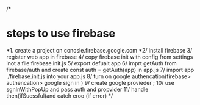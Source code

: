 /* 
# steps to use firebase
*1. create a project on conosle.firebase.google.com
*2/ install firebase
3/ register web app in firebase
4/ copy firebase init with config from settings inot a file firebase.init.js
5/ export defualt app
6/ imprt getAuth from firebase/auth and create const auth = getAuth(app) in app.js
7/ import app ./firebase.init.js into your app.js
8/ turn on google authencation(firebase> authencation> google sign in )
9/ create google provieder  ;
10/ use sgnInWithPopUp and pass auth and propvider
11/ handle then(ifSucssful)and catch eroo (if error) 
*/